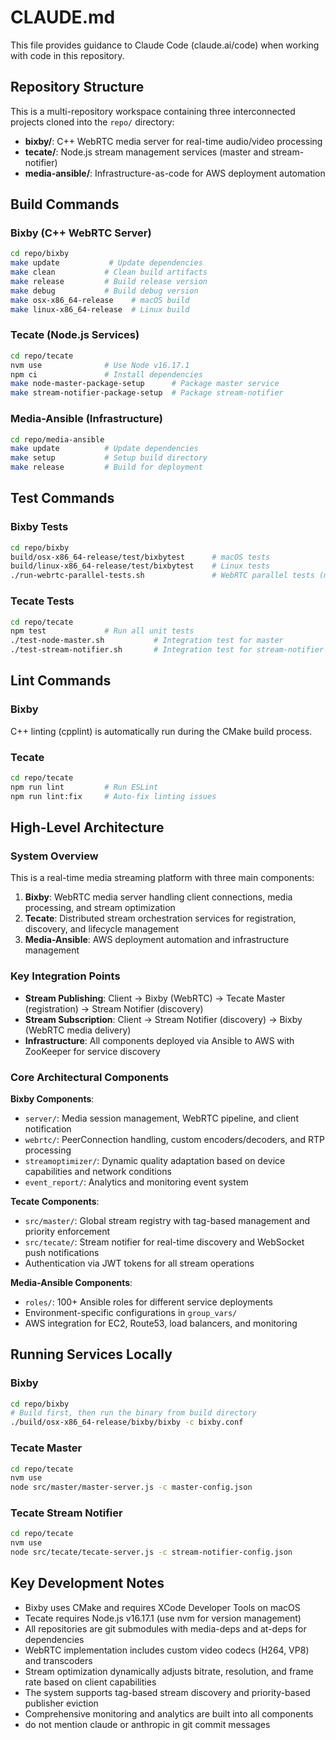 # CLAUDE.md

This file provides guidance to Claude Code (claude.ai/code) when working with code in this repository.

## Repository Structure

This is a multi-repository workspace containing three interconnected projects cloned into the `repo/` directory:

- **bixby/**: C++ WebRTC media server for real-time audio/video processing
- **tecate/**: Node.js stream management services (master and stream-notifier)
- **media-ansible/**: Infrastructure-as-code for AWS deployment automation

## Build Commands

### Bixby (C++ WebRTC Server)
```bash
cd repo/bixby
make update           # Update dependencies
make clean           # Clean build artifacts
make release         # Build release version
make debug           # Build debug version
make osx-x86_64-release    # macOS build
make linux-x86_64-release  # Linux build
```

### Tecate (Node.js Services)
```bash
cd repo/tecate
nvm use              # Use Node v16.17.1
npm ci               # Install dependencies
make node-master-package-setup      # Package master service
make stream-notifier-package-setup  # Package stream-notifier
```

### Media-Ansible (Infrastructure)
```bash
cd repo/media-ansible
make update          # Update dependencies
make setup           # Setup build directory
make release         # Build for deployment
```

## Test Commands

### Bixby Tests
```bash
cd repo/bixby
build/osx-x86_64-release/test/bixbytest      # macOS tests
build/linux-x86_64-release/test/bixbytest    # Linux tests
./run-webrtc-parallel-tests.sh               # WebRTC parallel tests (macOS only)
```

### Tecate Tests
```bash
cd repo/tecate
npm test             # Run all unit tests
./test-node-master.sh           # Integration test for master
./test-stream-notifier.sh       # Integration test for stream-notifier
```

## Lint Commands

### Bixby
C++ linting (cpplint) is automatically run during the CMake build process.

### Tecate
```bash
cd repo/tecate
npm run lint         # Run ESLint
npm run lint:fix     # Auto-fix linting issues
```

## High-Level Architecture

### System Overview
This is a real-time media streaming platform with three main components:

1. **Bixby**: WebRTC media server handling client connections, media processing, and stream optimization
2. **Tecate**: Distributed stream orchestration services for registration, discovery, and lifecycle management
3. **Media-Ansible**: AWS deployment automation and infrastructure management

### Key Integration Points

- **Stream Publishing**: Client → Bixby (WebRTC) → Tecate Master (registration) → Stream Notifier (discovery)
- **Stream Subscription**: Client → Stream Notifier (discovery) → Bixby (WebRTC media delivery)
- **Infrastructure**: All components deployed via Ansible to AWS with ZooKeeper for service discovery

### Core Architectural Components

**Bixby Components**:
- `server/`: Media session management, WebRTC pipeline, and client notification
- `webrtc/`: PeerConnection handling, custom encoders/decoders, and RTP processing
- `streamoptimizer/`: Dynamic quality adaptation based on device capabilities and network conditions
- `event_report/`: Analytics and monitoring event system

**Tecate Components**:
- `src/master/`: Global stream registry with tag-based management and priority enforcement
- `src/tecate/`: Stream notifier for real-time discovery and WebSocket push notifications
- Authentication via JWT tokens for all stream operations

**Media-Ansible Components**:
- `roles/`: 100+ Ansible roles for different service deployments
- Environment-specific configurations in `group_vars/`
- AWS integration for EC2, Route53, load balancers, and monitoring

## Running Services Locally

### Bixby
```bash
cd repo/bixby
# Build first, then run the binary from build directory
./build/osx-x86_64-release/bixby/bixby -c bixby.conf
```

### Tecate Master
```bash
cd repo/tecate
nvm use
node src/master/master-server.js -c master-config.json
```

### Tecate Stream Notifier
```bash
cd repo/tecate
nvm use
node src/tecate/tecate-server.js -c stream-notifier-config.json
```

## Key Development Notes

- Bixby uses CMake and requires XCode Developer Tools on macOS
- Tecate requires Node.js v16.17.1 (use nvm for version management)
- All repositories are git submodules with media-deps and at-deps for dependencies
- WebRTC implementation includes custom video codecs (H264, VP8) and transcoders
- Stream optimization dynamically adjusts bitrate, resolution, and frame rate based on client capabilities
- The system supports tag-based stream discovery and priority-based publisher eviction
- Comprehensive monitoring and analytics are built into all components
- do not mention claude or anthropic in git commit messages
